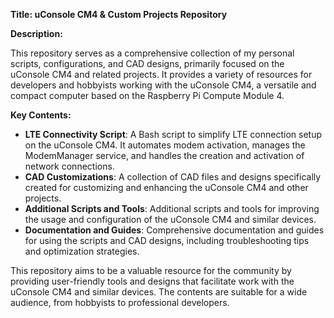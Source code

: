 **Title: uConsole CM4 & Custom Projects Repository**

**Description:**

This repository serves as a comprehensive collection of my personal scripts, configurations, and CAD designs, primarily focused on the uConsole CM4 and related projects. It provides a variety of resources for developers and hobbyists working with the uConsole CM4, a versatile and compact computer based on the Raspberry Pi Compute Module 4.

**Key Contents:**
- **LTE Connectivity Script**: A Bash script to simplify LTE connection setup on the uConsole CM4. It automates modem activation, manages the ModemManager service, and handles the creation and activation of network connections.
- **CAD Customizations**: A collection of CAD files and designs specifically created for customizing and enhancing the uConsole CM4 and other projects.
- **Additional Scripts and Tools**: Additional scripts and tools for improving the usage and configuration of the uConsole CM4 and similar devices.
- **Documentation and Guides**: Comprehensive documentation and guides for using the scripts and CAD designs, including troubleshooting tips and optimization strategies.

This repository aims to be a valuable resource for the community by providing user-friendly tools and designs that facilitate work with the uConsole CM4 and similar devices. The contents are suitable for a wide audience, from hobbyists to professional developers.

